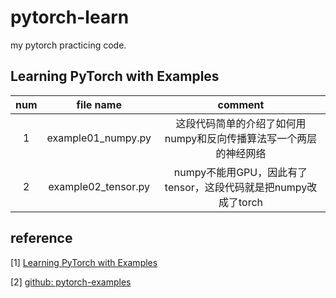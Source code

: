 # pytorch-learn

my pytorch practicing code.

## Learning PyTorch with Examples

|num|file name|comment|
|:-:|:-:|:-:|
|1|example01_numpy.py|这段代码简单的介绍了如何用numpy和反向传播算法写一个两层的神经网络|
|2|example02_tensor.py|numpy不能用GPU，因此有了tensor，这段代码就是把numpy改成了torch|

## reference

[1] [Learning PyTorch with Examples](https://pytorch.org/tutorials/beginner/pytorch_with_examples.html)

[2] [github: pytorch-examples](https://github.com/jcjohnson/pytorch-examples)
